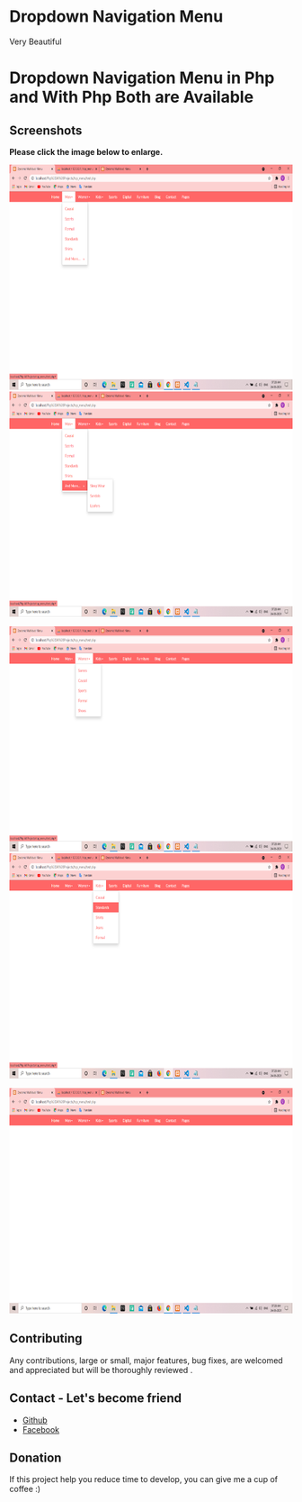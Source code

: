 # Dropdown Navigation Menu
 Very Beautiful


# Dropdown Navigation Menu in Php and With Php Both are Available


## Screenshots

**Please click the image below to enlarge.**

<img src="https://github.com/VickyKrJha/Dropdown-Navigation-Menu/blob/main/top_menu/Screenshots/1.png" height="400" width="900"><img src="https://github.com/VickyKrJha/Dropdown-Navigation-Menu/blob/main/top_menu/Screenshots/2.png" height="400" width="900" >

<img src="https://github.com/VickyKrJha/Dropdown-Navigation-Menu/blob/main/top_menu/Screenshots/3.png" height="400" width="900"><img src="https://github.com/VickyKrJha/Dropdown-Navigation-Menu/blob/main/top_menu/Screenshots/4.png" height="400" width="900" >

<img src="https://github.com/VickyKrJha/Dropdown-Navigation-Menu/blob/main/top_menu/Screenshots/5.png" height="400" width="900">


## Contributing

Any contributions, large or small, major features, bug fixes, are welcomed and appreciated
but will be thoroughly reviewed .


## Contact - Let's become friend

- [Github](https://github.com/VickyKrJha)
- [Facebook](https://www.facebook.com/vickykumarjha.sg)

## Donation
If this project help you reduce time to develop, you can give me a cup of coffee :) 